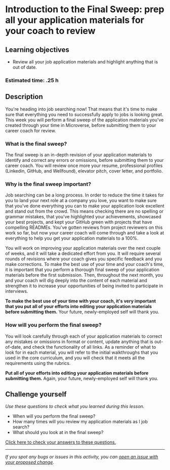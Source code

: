# Introduction to the Final Sweep: prep all your application materials for your coach to review

## **Learning objectives**

- Review all your job application materials and highlight anything that is out of date.

### **Estimated time: .25 h**

## **Description**

You're heading into job searching now! That means that it's time to make sure that everything you need to successfully apply to jobs is looking great. This week you will perform a final sweep of the application materials you've created through your time in Microverse, before submitting them to your career coach for review.

### What is the final sweep?

The final sweep is an in-depth revision of your application materials to identify and correct any errors or omissions, before submitting them to your career coach. You will review once more your resume, professional profiles (Linkedin, GitHub, and Wellfound), elevator pitch, cover letter, and portfolio.

### Why is the final sweep important?

Job searching can be a long process. In order to reduce the time it takes for you to land your next role at a company you love, you want to make sure that you've done everything you can to make your application look excellent and stand out from the crowd. This means checking there are no spelling or grammar mistakes, that you've highlighted your achievements, showcased your best projects, and kept your GitHub green with projects that have compelling READMEs. You've gotten reviews from project reviewers on this work so far, but now your career coach will come through and take a look at everything to help you get your application materials to a 100%.

You will work on improving your application materials over the next couple of weeks, and it will take a dedicated effort from you. It will require several rounds of revisions where your coach gives you specific feedback and you make corrections. To make the best use of your time and your coach's time, it is important that you perform a thorough final sweep of your application materials before the first submission. Then, throughout the next month, you and your coach will dig deeply into the content of each material and strengthen it to increase your opportunities of being invited to participate in interviews.

**To make the best use of your time with your coach, it's very important that you put all of your efforts into editing your application materials before submitting them.** Your future, newly-employed self will thank you.

### How will you perform the final sweep?

You will look carefully through each of your application materials to correct any mistakes or omissions in format or content, update anything that is out-of-date, and check the functionality of all links. As a reminder of what to look for in each material, you will refer to the initial walkthroughs that you used in the core curriculum, and you will check that it meets all the requirements using the rubrics.

**Put all of your efforts into editing your application materials before submitting them.** Again, your future, newly-employed self will thank you.

## Challenge yourself

_Use these questions to check what you learned during this lesson._

- When will you perform the final sweep?
- How many times will you review my application materials as I job search?
- What should you look at in the final sweep?

[Click here to check your answers to these questions.](https://github.com/matovu-farid/curriculum-professional-skills/blob/main/job-search/answer-to-the-challenge-questions-final-sweep-intro.md)

---

_If you spot any bugs or issues in this activity, you can [open an issue with your proposed change](https://github.com/microverseinc/curriculum-transversal-skills/blob/main/git-github/articles/open_issue.md)._
